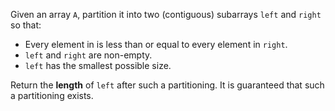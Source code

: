Given an array `A`, partition it into two (contiguous) subarrays `left` and `right` so that:

- Every element in   is less than or equal to every element in `right`.
- `left` and `right` are non-empty.
- `left` has the smallest possible size.

Return the **length** of `left` after such a partitioning.  It is guaranteed that such a partitioning exists.